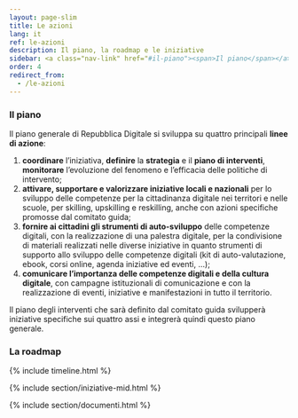 ```yaml
---
layout: page-slim
title: Le azioni
lang: it
ref: le-azioni
description: Il piano, la roadmap e le iniziative
sidebar: <a class="nav-link" href="#il-piano"><span>Il piano</span></a> <a class="nav-link" href="#la-roadmap"><span>La roadmap</span></a><a class="nav-link" href="#iniziative-mid"><span>Le iniziative promosse dal MID</span></a><a class="nav-link" href="#documenti"><span>Documenti</span></a>
order: 4
redirect_from:
  - /le-azioni
---
```


### Il piano
Il piano generale di Repubblica Digitale si sviluppa su quattro principali **linee di azione**:

1.  **coordinare** l’iniziativa, **definire** la **strategia** e il **piano di interventi**, **monitorare** l’evoluzione del fenomeno e l’efficacia delle politiche di intervento;
2.  **attivare, supportare e valorizzare iniziative locali e nazionali** per lo sviluppo delle competenze per la cittadinanza digitale nei territori e nelle scuole, per skilling, upskilling e reskilling, anche con azioni specifiche promosse dal comitato guida;
3.  **fornire ai cittadini gli strumenti di auto-sviluppo** delle competenze digitali, con la realizzazione di una palestra digitale, per la condivisione di materiali realizzati nelle diverse iniziative in quanto strumenti di supporto allo sviluppo delle competenze digitali (kit di auto-valutazione, ebook, corsi online, agenda iniziative ed eventi, ...);
4.  **comunicare l’importanza delle competenze digitali e della cultura digitale**, con campagne istituzionali di comunicazione e con la realizzazione di eventi, iniziative e manifestazioni in tutto il territorio.

Il piano degli interventi che sarà definito dal comitato guida svilupperà iniziative specifiche sui quattro assi e integrerà quindi questo piano generale.

### La roadmap


{% include timeline.html %}

{% include section/iniziative-mid.html %}

{% include section/documenti.html %}

